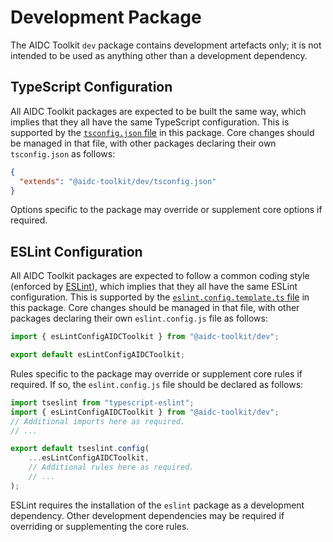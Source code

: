 # Development Package

The AIDC Toolkit `dev` package contains development artefacts only; it is not intended to be used as anything other than
a development dependency.

## TypeScript Configuration

All AIDC Toolkit packages are expected to be built the same way, which implies that they all have the same TypeScript
configuration. This is supported by the [`tsconfig.json` file](tsconfig.json) in this package. Core changes should be managed
in that file, with other packages declaring their own `tsconfig.json` as follows:

```json
{
  "extends": "@aidc-toolkit/dev/tsconfig.json"
}
```

Options specific to the package may override or supplement core options if required.

## ESLint Configuration

All AIDC Toolkit packages are expected to follow a common coding style (enforced by [ESLint](https://eslint.org/)),
which implies that they all have the same ESLint configuration. This is supported by the [`eslint.config.template.ts`
file](src/eslint.config.template.ts) in this package. Core changes should be managed in that file, with other packages
declaring their own `eslint.config.js` file as follows:

```javascript
import { esLintConfigAIDCToolkit } from "@aidc-toolkit/dev";

export default esLintConfigAIDCToolkit;
```

Rules specific to the package may override or supplement core rules if required. If so, the `eslint.config.js` file
should be declared as follows:

```javascript
import tseslint from "typescript-eslint";
import { esLintConfigAIDCToolkit } from "@aidc-toolkit/dev";
// Additional imports here as required.
// ...

export default tseslint.config(
    ...esLintConfigAIDCToolkit,
    // Additional rules here as required.
    // ...
);
```

ESLint requires the installation of the `eslint` package as a development dependency. Other development dependencies may
be required if overriding or supplementing the core rules.
